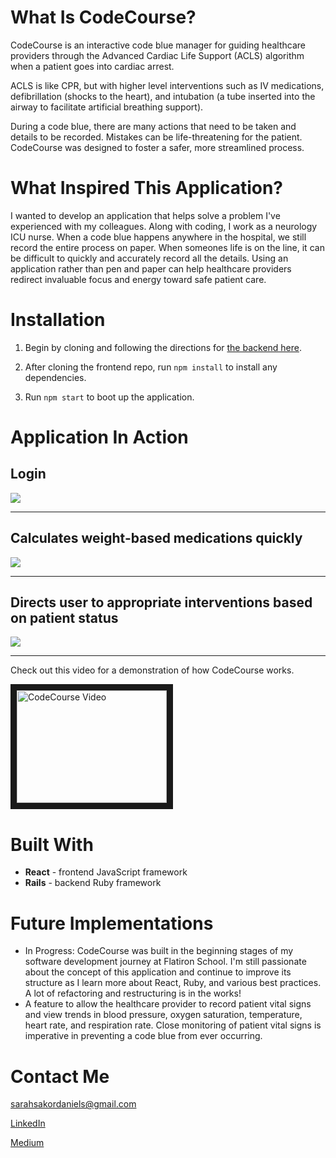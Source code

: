 
# What Is CodeCourse?

CodeCourse is an interactive code blue manager for guiding healthcare providers through the Advanced Cardiac Life Support (ACLS) algorithm when a patient goes into cardiac arrest.

ACLS is like CPR, but with higher level interventions such as IV medications, defibrillation (shocks to the heart), and intubation (a tube inserted into the airway to facilitate artificial breathing support). 

During a code blue, there are many actions that need to be taken and details to be recorded. Mistakes can be life-threatening for the patient. CodeCourse was designed to foster a safer, more streamlined process. 

# What Inspired This Application?

I wanted to develop an application that helps solve a problem I've experienced with my colleagues. Along with coding, I work as a neurology ICU nurse. When a code blue happens anywhere in the hospital, we still record the entire process on paper. When someones life is on the line, it can be difficult to quickly and accurately record all the details. Using an application rather than pen and paper can help healthcare providers redirect invaluable focus and energy toward safe patient care. 


# Installation

1. Begin by cloning and following the directions for [the backend here](https://github.com/sarahsakordaniels/codeblue-backend).

2. After cloning the frontend repo,  run `npm install` to install any dependencies.

3. Run `npm start` to boot up the application. 

# Application In Action

## Login
![](login.gif)

---

## Calculates weight-based medications quickly
![](medication.gif)

---

## Directs user to appropriate interventions based on patient status
![](rhythm.gif)

---

Check out this video for a demonstration of how CodeCourse works.

<a href="http://www.youtube.com/watch?feature=player_embedded&v=H9hf3JyUeNU
" target="_blank"><img src="http://img.youtube.com/vi/H9hf3JyUeNU/0.jpg" 
alt="CodeCourse Video" width="240" height="180" border="10" /></a>

# Built With
- **React** - frontend JavaScript framework
- **Rails** - backend Ruby framework


# Future Implementations
- In Progress: CodeCourse was built in the beginning stages of my software development journey at Flatiron School. I'm still passionate about the concept of this application and continue to improve its structure as I learn more about React, Ruby, and various best practices. A lot of refactoring and restructuring is in the works!
- A feature to allow the healthcare provider to record patient vital signs and view trends in blood pressure, oxygen saturation, temperature, heart rate, and respiration rate. Close monitoring of patient vital signs is imperative in preventing a code blue from ever occurring. 

# Contact Me
sarahsakordaniels@gmail.com

[LinkedIn](https://www.linkedin.com/in/sarahsakordaniels/)

[Medium](https://www.medium.com/@sarahsakordaniels)


